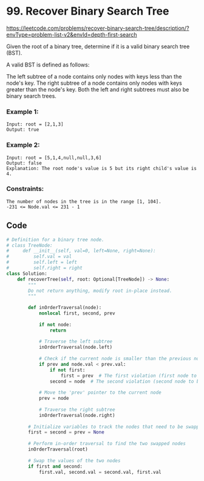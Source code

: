 # 99. Recover Binary Search Tree
https://leetcode.com/problems/recover-binary-search-tree/description/?envType=problem-list-v2&envId=depth-first-search

Given the root of a binary tree, determine if it is a valid binary search tree (BST).

A valid BST is defined as follows:

The left
subtree
of a node contains only nodes with keys less than the node's key.
The right subtree of a node contains only nodes with keys greater than the node's key.
Both the left and right subtrees must also be binary search trees.

### Example 1:

```
Input: root = [2,1,3]
Output: true
```

### Example 2:

```
Input: root = [5,1,4,null,null,3,6]
Output: false
Explanation: The root node's value is 5 but its right child's value is 4.
```

### Constraints:

```
The number of nodes in the tree is in the range [1, 104].
-231 <= Node.val <= 231 - 1
```

## Code

```python
# Definition for a binary tree node.
# class TreeNode:
#     def __init__(self, val=0, left=None, right=None):
#         self.val = val
#         self.left = left
#         self.right = right
class Solution: 
    def recoverTree(self, root: Optional[TreeNode]) -> None:
        """
        Do not return anything, modify root in-place instead.
        """
        
        def inOrderTraversal(node):
            nonlocal first, second, prev
            
            if not node:
                return
            
            # Traverse the left subtree
            inOrderTraversal(node.left)
            
            # Check if the current node is smaller than the previous node (violation)
            if prev and node.val < prev.val:
                if not first:
                    first = prev  # The first violation (first node to be swapped)
                second = node  # The second violation (second node to be swapped)
            
            # Move the 'prev' pointer to the current node
            prev = node
            
            # Traverse the right subtree
            inOrderTraversal(node.right)
         
        # Initialize variables to track the nodes that need to be swapped
        first = second = prev = None    
        
        # Perform in-order traversal to find the two swapped nodes
        inOrderTraversal(root)
        
        # Swap the values of the two nodes
        if first and second:
            first.val, second.val = second.val, first.val
```